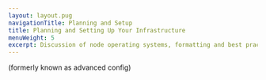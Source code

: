 ```yaml
---
layout: layout.pug
navigationTitle: Planning and Setup
title: Planning and Setting Up Your Infrastructure
menuWeight: 5
excerpt: Discussion of node operating systems, formatting and best practices
---
```

(formerly known as advanced config)